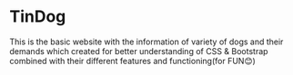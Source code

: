 # TinDog
This is the basic website with the information of variety of dogs and their demands which created for better understanding of CSS & Bootstrap combined with their different features and functioning(for FUN😊)
